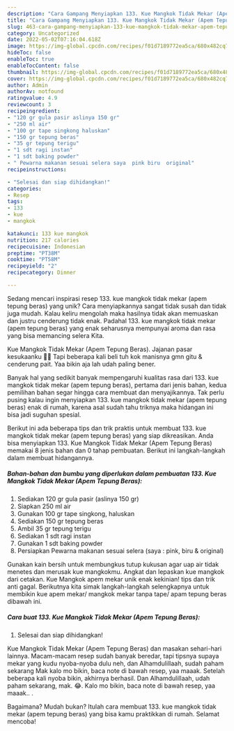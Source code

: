 ```yaml
---
description: "Cara Gampang Menyiapkan 133. Kue Mangkok Tidak Mekar (Apem Tepung Beras) yang Enak"
title: "Cara Gampang Menyiapkan 133. Kue Mangkok Tidak Mekar (Apem Tepung Beras) yang Enak"
slug: 463-cara-gampang-menyiapkan-133-kue-mangkok-tidak-mekar-apem-tepung-beras-yang-enak
category: Uncategorized
date: 2022-05-02T07:16:04.618Z
image: https://img-global.cpcdn.com/recipes/f01d7189772ea5ca/680x482cq70/133-kue-mangkok-tidak-mekar-apem-tepung-beras-foto-resep-utama.jpg
hideToc: false
enableToc: true
enableTocContent: false
thumbnail: https://img-global.cpcdn.com/recipes/f01d7189772ea5ca/680x482cq70/133-kue-mangkok-tidak-mekar-apem-tepung-beras-foto-resep-utama.jpg
cover: https://img-global.cpcdn.com/recipes/f01d7189772ea5ca/680x482cq70/133-kue-mangkok-tidak-mekar-apem-tepung-beras-foto-resep-utama.jpg
author: Admin
authorAv: notfound
ratingvalue: 4.9
reviewcount: 3
recipeingredient:
- "120 gr gula pasir aslinya 150 gr"
- "250 ml air"
- "100 gr tape singkong haluskan"
- "150 gr tepung beras"
- "35 gr tepung terigu"
- "1 sdt ragi instan"
- "1 sdt baking powder"
- " Pewarna makanan sesuai selera saya  pink biru  original"
recipeinstructions:

- "Selesai dan siap dihidangkan!"
categories:
- Resep
tags:
- 133
- kue
- mangkok

katakunci: 133 kue mangkok 
nutrition: 217 calories
recipecuisine: Indonesian
preptime: "PT38M"
cooktime: "PT58M"
recipeyield: "2"
recipecategory: Dinner

---
```





Sedang mencari inspirasi resep 133. kue mangkok tidak mekar (apem tepung beras) yang unik? Cara menyiapkannya sangat tidak susah dan tidak juga mudah. Kalau keliru mengolah maka hasilnya tidak akan memuaskan dan justru cenderung tidak enak. Padahal 133. kue mangkok tidak mekar (apem tepung beras) yang enak seharusnya mempunyai aroma dan rasa yang bisa memancing selera Kita.





Kue Mangkok Tidak Mekar (Apem Tepung Beras). Jajanan pasar kesukaanku 🥰🥰 Tapi beberapa kali beli tuh kok manisnya gmn gitu &amp; cenderung pait. Yaa bikin aja lah udah paling bener.

Banyak hal yang sedikit banyak mempengaruhi kualitas rasa dari 133. kue mangkok tidak mekar (apem tepung beras), pertama dari jenis bahan, kedua pemilihan bahan segar hingga cara membuat dan menyajikannya. Tak perlu pusing kalau ingin menyiapkan 133. kue mangkok tidak mekar (apem tepung beras) enak di rumah, karena asal sudah tahu triknya maka hidangan ini bisa jadi suguhan spesial.






Berikut ini ada beberapa tips dan trik praktis untuk membuat 133. kue mangkok tidak mekar (apem tepung beras) yang siap dikreasikan. Anda bisa menyiapkan 133. Kue Mangkok Tidak Mekar (Apem Tepung Beras) memakai 8 jenis bahan dan 0 tahap pembuatan. Berikut ini langkah-langkah dalam membuat hidangannya.

<!--inarticleads1-->

##### Bahan-bahan dan bumbu yang diperlukan dalam pembuatan 133. Kue Mangkok Tidak Mekar (Apem Tepung Beras):

1. Sediakan 120 gr gula pasir (aslinya 150 gr)
1. Siapkan 250 ml air
1. Gunakan 100 gr tape singkong, haluskan
1. Sediakan 150 gr tepung beras
1. Ambil 35 gr tepung terigu
1. Sediakan 1 sdt ragi instan
1. Gunakan 1 sdt baking powder
1. Persiapkan  Pewarna makanan sesuai selera (saya : pink, biru &amp; original)


Gunakan kain bersih untuk membungkus tutup kukusan agar uap air tidak menetes dan merusak kue mangkokmu. Angkat dan lepaskan kue mangkok dari cetakan. Kue Mangkok apem mekar unik enak kekinian! tips dan trik anti gagal. Berikutnya kita simak langkah-langkah selengkapnya untuk membikin kue apem mekar/ mangkok mekar tanpa tape/ apam tepung beras dibawah ini. 

<!--inarticleads2-->

##### Cara buat 133. Kue Mangkok Tidak Mekar (Apem Tepung Beras):


1. Selesai dan siap dihidangkan!

Kue Mangkok Tidak Mekar (Apem Tepung Beras) dan masakan sehari-hari lainnya. Macam-macam resep sudah banyak beredar, tapi tipsnya supaya mekar yang kudu nyoba-nyoba dulu neh, dan Alhamdulillaah, sudah paham sekarang Mak kalo mo bikin, baca note di bawah resep, yaa maaak. Setelah beberapa kali nyoba bikin, akhirnya berhasil. Dan Alhamdulillaah, udah paham sekarang, mak. 😂. Kalo mo bikin, baca note di bawah resep, yaa maaak.. . 

Bagaimana? Mudah bukan? Itulah cara membuat 133. kue mangkok tidak mekar (apem tepung beras) yang bisa kamu praktikkan di rumah. Selamat mencoba!
